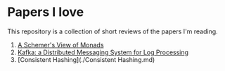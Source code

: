 # Papers I love

This repository is a collection of short reviews of the papers I'm reading.

1. [A Schemer's View of Monads](./Scheme-Monad.md)
1. [Kafka: a Distributed Messaging System for Log Processing](./Kafka.md)
1. [Consistent Hashing](./Consistent Hashing.md)
